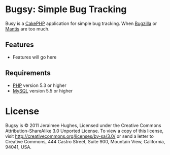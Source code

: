 Bugsy: Simple Bug Tracking
==========================
Busy is a [CakePHP][cakephp] application for simple bug tracking. When [Bugzilla][bugzilla] or [Mantis][mantis] are too much.

Features
--------

* Features will go here

Requirements
------------

* [PHP][php] version 5.3 or higher
* [MySQL][mysql] version 5.5 or higher

License
=======
Bugsy is © 2011 Jeraimee Hughes, Licensed under the Creative Commons Attribution-ShareAlike 3.0 Unported License. To view a copy of this license, visit http://creativecommons.org/licenses/by-sa/3.0/ or send a letter to Creative Commons, 444 Castro Street, Suite 900, Mountain View, California, 94041, USA.

[cakephp]: http://cakephp.org/
[bugzilla]: http://www.bugzilla.org/
[mantis]: http://www.mantisbt.org/
[php]: http://php.net/
[mysql]: http://mysql.com/

